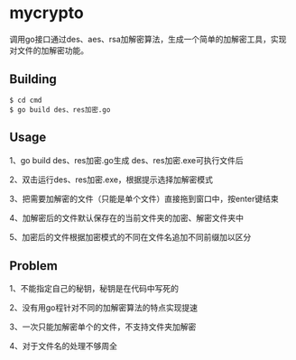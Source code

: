 
# mycrypto

调用go接口通过des、aes、rsa加解密算法，生成一个简单的加解密工具，实现对文件的加解密功能。

## Building

```
$ cd cmd
$ go build des、res加密.go
```


## Usage

1、go build des、res加密.go生成 des、res加密.exe可执行文件后

2、双击运行des、res加密.exe，根据提示选择加解密模式

3、把需要加解密的文件（只能是单个文件）直接拖到窗口中，按enter键结束

4、加解密后的文件默认保存在的当前文件夹的加密、解密文件夹中

5、加密后的文件根据加密模式的不同在文件名追加不同前缀加以区分

## Problem

1、不能指定自己的秘钥，秘钥是在代码中写死的

2、没有用go程针对不同的加解密算法的特点实现提速

3、一次只能加解密单个的文件，不支持文件夹加解密

4、对于文件名的处理不够周全
